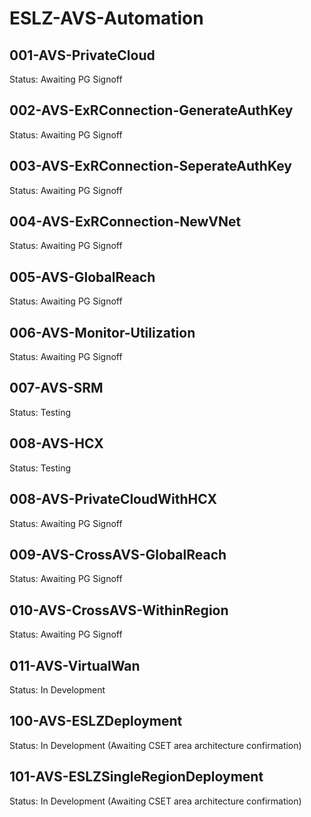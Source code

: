 # ESLZ-AVS-Automation

## 001-AVS-PrivateCloud
Status: Awaiting PG Signoff

## 002-AVS-ExRConnection-GenerateAuthKey
Status: Awaiting PG Signoff

## 003-AVS-ExRConnection-SeperateAuthKey
Status: Awaiting PG Signoff

## 004-AVS-ExRConnection-NewVNet
Status: Awaiting PG Signoff

## 005-AVS-GlobalReach
Status: Awaiting PG Signoff

## 006-AVS-Monitor-Utilization
Status: Awaiting PG Signoff

## 007-AVS-SRM
Status: Testing

## 008-AVS-HCX
Status: Testing

## 008-AVS-PrivateCloudWithHCX
Status: Awaiting PG Signoff

## 009-AVS-CrossAVS-GlobalReach
Status: Awaiting PG Signoff

## 010-AVS-CrossAVS-WithinRegion
Status: Awaiting PG Signoff

## 011-AVS-VirtualWan
Status: In Development

## 100-AVS-ESLZDeployment
Status: In Development (Awaiting CSET area architecture confirmation)

## 101-AVS-ESLZSingleRegionDeployment
Status: In Development (Awaiting CSET area architecture confirmation)